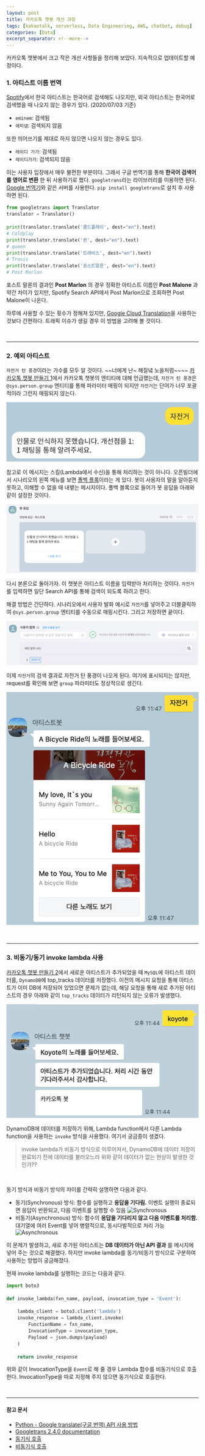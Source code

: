 ```yaml
---
layout: post
title: 카카오톡 챗봇 개선 과정
tags: [kakaotalk, serverless, Data Engineering, AWS, chatbot, debug]
categories: [Data]
excerpt_separator: <!--more-->
---
```

카카오톡 챗봇에서 크고 작은 개선 사항들을 정리해 보았다.<!--more--> 지속적으로 업데이트할 예정이다.

### 1. 아티스트 이름 번역

[Spotify](https://open.spotify.com/search)에서 한국 아티스트는 한국어로 검색해도 나오지만, 외국 아티스트는 한국어로 검색했을 때 나오지 않는 경우가 있다. (2020/07/03 기준)
- `eminem`: 검색됨
- `에미넴`: 검색되지 않음

또한 띄어쓰기를 제대로 하지 않으면 나오지 않는 경우도 있다.
- `레이디 가가`: 검색됨
- `레이디가가`: 검색되지 않음

이는 사용자 입장에서 매우 불편한 부분이다. 그래서 구글 번역기를 통해 **한국어 검색어를 영어로 변환** 한 뒤 사용하기로 했다. `googletrans`라는 라이브러리를 이용하면 된다. [Google 번역기](https://translate.google.com/)와 같은 서버를 사용한다. `pip install googletrans`로 설치 후 사용하면 된다.

```py
from googletrans import Translator
translator = Translator()

print(translator.translate('콜드플레이', dest="en").text)
# Coldplay
print(translator.translate('퀸', dest="en").text)
# queen
print(translator.translate('트래비스', dest="en").text)
# Travis
print(translator.translate('포스트말론', dest="en").text)
# Post Marlon
```

포스트 말론의 결과인 **Post Marlon** 의 경우 정확한 아티스트 이름인 **Post Malone** 과 약간 차이가 있지만, Spotify Search API에서 Post Marlon으로 조회하면 Post Malone이 나온다.

하루에 사용할 수 있는 횟수가 정해져 있지만, [Google Cloud Translation](https://cloud.google.com/translate/docs)을 사용하는 것보다 간편하다. 트래픽 이슈가 생길 경우 이 방법을 고려해 볼 것이다.

<br>

---

### 2. 예외 아티스트

`자전거 탄 풍경`이라는 가수를 모두 알 것이다. ~~너에게 난~ 해질녘 노을처럼~~~~ [카카오톡 챗봇 만들기 1](https://sulmasulma.github.io/data/2020/06/03/kakaotalk-chatbot.html)에서 카카오톡 챗봇의 엔티티에 대해 언급했는데, `자전거 탄 풍경`은 `@sys.person.group` 엔티티를 통해 파라미터 매핑이 되지만 `자전거`는 단어가 너무 포괄적이라 그런지 매핑되지 않는다.

![20200609-2-bicycle](/assets/20200609-2-bicycle.png)

참고로 이 메시지는 스킬(Lambda에서 수신)을 통해 처리하는 것이 아니다. 오픈빌더에서 시나리오의 왼쪽 메뉴를 보면 [폴백 플록](https://i.kakao.com/docs/tutorial-chatbot-key-features#폴백-블록fallback-block-설정하기)이라는 게 있다. 봇이 사용자의 말을 알아듣지 못하고, 이해할 수 없을 때 내뱉는 메시지이다. 폴백 블록으로 들어가 봇 응답을 아래와 같이 설정한 것이다.

![20200609-3-fallback](/assets/20200609-3-fallback.png)

다시 본론으로 돌아가자. 이 챗봇은 아티스트 이름을 입력받아 처리하는 것이다. `자전거`를 입력하면 일단 Search API를 통해 검색이 되도록 하려고 한다.

해결 방법은 간단하다. 시나리오에서 사용자 발화 예시로 `자전거`를 넣어주고 더블클릭하여 `@sys.person.group` 엔티티를 수동으로 매핑시킨다. 그리고 저장하면 끝이다.

![20200609-4-addexample](/assets/20200609-4-addexample.png)

이제 `자전거`의 검색 결과로 자전거 탄 풍경이 나오게 된다. 여기에 표시되지는 않지만, request를 확인해 보면 `group` 파라미터도 정상적으로 생긴다.

![20200609-5-bicycleresult](/assets/20200609-5-bicycleresult.png)

<br>

---

### 3. 비동기/동기 invoke lambda 사용

[카카오톡 챗봇 만들기 2](https://sulmasulma.github.io/data/2020/06/07/kakaotalk-chatbot2.html)에서 새로운 아티스트가 추가되었을 때 `MySQL`에 아티스트 데이터를, `DynamoDB`에 top_tracks 데이터를 저장했다. 이전의 메시지 요청을 통해 아티스트가 이미 DB에 저장되어 있었으면 문제가 없는데, 해당 요청을 통해 새로 추가된 아티스트의 경우 아래와 같이 `top_tracks` 데이터가 리턴되지 않는 오류가 발생했다.

![20200609-1-loadingerror](/assets/20200609-1-loadingerror.png)

DynamoDB에 데이터를 저장하기 위해, Lambda function에서 다른 Lambda function을 사용하는 `invoke` 방식을 사용했다. 여기서 궁금증이 생겼다.

> invoke lambda가 비동기 방식으로 이루어져서, DynamoDB에 데이터 저장이 완료되기 전에 데이터를 불러오느라 위와 같이 데이터가 없는 현상이 발생한 것인가??

<br>

동기 방식과 비동기 방식의 차이를 간략히 설명하면 다음과 같다.
- 동기(Synchronous) 방식: 함수를 실행하고 **응답을 기다림.** 이벤트 실행이 종료되면 응답이 반환되고, 다음 이벤트를 실행할 수 있음
  ![Synchronous](https://docs.aws.amazon.com/ko_kr/lambda/latest/dg/images/invocation-sync.png)
- 비동기(Asynchronous) 방식: 함수의 **응답을 기다리지 않고 다음 이벤트를 처리함.** 대기열에 여러 Event를 넣어 병렬적으로, 동시다발적으로 처리 가능
  ![Asynchronous](https://docs.aws.amazon.com/ko_kr/lambda/latest/dg/images/features-async.png)

이 문제가 발생하고, 새로 추가된 아티스트는 **DB 데이터가 아닌 API 결과** 를 메시지에 넣어 주는 것으로 해결했다. 하지만 invoke lambda를 동기/비동기 방식으로 구분하여 사용하는 방법이 궁금해졌다.

현재 invoke lambda를 실행하는 코드는 다음과 같다.

```py
import boto3

def invoke_lambda(fxn_name, payload, invocation_type = 'Event'):

    lambda_client = boto3.client('lambda')
    invoke_response = lambda_client.invoke(
        FunctionName = fxn_name,
        InvocationType = invocation_type,
        Payload = json.dumps(payload)
    )

    return invoke_response
```

위와 같이 InvocationType을 `Event`로 해 줄 경우 Lambda 함수를 비동기식으로 호출한다. InvocationType을 따로 지정해 주지 않으면 동기식으로 호출한다.


<br>

---
#### 참고 문서
- [Python - Google translate(구글 번역) API 사용 방법](https://codechacha.com/ko/python-google-translate/)
- [Googletrans 2.4.0 documentation](https://py-googletrans.readthedocs.io/en/latest/)
- [동기식 호출](https://docs.aws.amazon.com/ko_kr/lambda/latest/dg/invocation-sync.html)
- [비동기식 호출](https://docs.aws.amazon.com/ko_kr/lambda/latest/dg/invocation-async.html)
